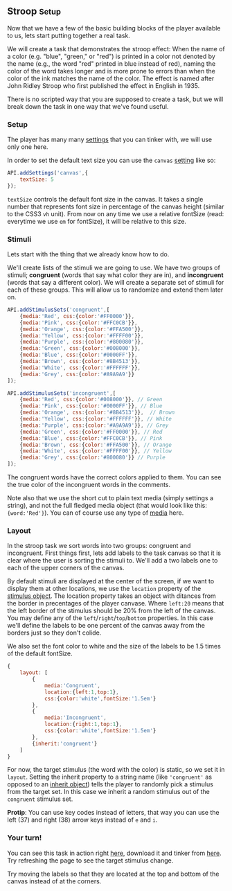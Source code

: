 ## Stroop <small>Setup</small>

Now that we have a few of the basic building blocks of the player available to us, lets start putting together a real task.

We will create a task that demonstrates the stroop effect: When the name of a color (e.g. "blue", "green," or "red") is printed in a color not denoted by the name (e.g., the word "red" printed in blue instead of red), naming the color of the word takes longer and is more prone to errors than when the color of the ink matches the name of the color. The effect is named after John Ridley Stroop who first published the effect in English in 1935.

There is no scripted way that you are supposed to create a task, but we will break down the task in one way that we've found useful.

### Setup
The player has many many [settings](./API.md#settings) that you can tinker with, we will use only one here.

In order to set the default text size you can use the `canvas` [setting](./API.md#canvas) like so:

```js
API.addSettings('canvas',{
	textSize: 5
});

```

`textSize` controls the default font size in the canvas. It takes a single number that represents font size in percentage of the canvas height (similar to the CSS3 `vh` unit). From now on any time we use a relative fontSize (read: everytime we use `em` for fontSize), it will be relative to this size.

### Stimuli
Lets start with the thing that we already know how to do.

We'll create lists of the stimuli we are going to use. We have two groups of stimuli; **congruent** (words that say what color they are in), and **incongruent** (words that say a different color). We will create a separate set of stimuli for each of these groups. This will allow us to randomize and extend them later on.

```js
API.addStimulusSets('congruent',[
	{media:'Red', css:{color:'#FF0000'}},
	{media:'Pink', css:{color:'#FFC0CB'}},
	{media:'Orange', css:{color:'#FFA500'}},
	{media:'Yellow', css:{color:'#FFFF00'}},
	{media:'Purple', css:{color:'#800080'}},
	{media:'Green', css:{color:'#008000'}},
	{media:'Blue', css:{color:'#0000FF'}},
	{media:'Brown', css:{color:'#8B4513'}},
	{media:'White', css:{color:'#FFFFFF'}},
	{media:'Grey', css:{color:'#A9A9A9'}}
]);

API.addStimulusSets('incongruent',[
	{media:'Red', css:{color:'#008000'}}, // Green
	{media:'Pink', css:{color:'#0000FF'}}, // Blue
	{media:'Orange', css:{color:'#8B4513'}},  // Brown
	{media:'Yellow', css:{color:'#FFFFFF'}}, // White
	{media:'Purple', css:{color:'#A9A9A9'}}, // Grey
	{media:'Green', css:{color:'#FF0000'}}, // Red
	{media:'Blue', css:{color:'#FFC0CB'}}, // Pink
	{media:'Brown', css:{color:'#FFA500'}}, // Orange
	{media:'White', css:{color:'#FFFF00'}}, // Yellow
	{media:'Grey', css:{color:'#800080'}} // Purple
]);
```

The congruent words have the correct colors applied to them. You can see the true color of the incongruent words in the comments.

Note also that we use the short cut to plain text media (simply settings a string), and not the full fledged media object (that would look like this: `{word:'Red'}`). You can of course use any type of [media](./API.md#media) here.

### Layout
In the stroop task we sort words into two groups: congruent and incongruent. First things first, lets add labels to the task canvas so that it is clear where the user is sorting the stimuli to. We'll add a two labels one to each of the upper corners of the canvas.

By default stimuli are displayed at the center of the screen, if we want to display them at other locations, we use the `location` property of the [stimulus object](./API.md#stimuli). The location property takes an object with ditances from the border in precentages of the player canvase. Where `left:20` means that the left border of the stimulus should be 20% from the left of the canvas. You may define any of the `left`/`right`/`top`/`bottom` properties. In this case we'll define the labels to be one percent of the canvas away from the borders just so they don't colide.

We also set the font color to white and the size of the labels to be 1.5 times of the default fontSize.

```js
{
	layout: [
		{
			media:'Congruent',
			location:{left:1,top:1},
			css:{color:'white',fontSize:'1.5em'}
		},
		{
			media:'Incongruent',
			location:{right:1,top:1},
			css:{color:'white',fontSize:'1.5em'}
		},
		{inherit:'congruent'}
	]
}
```

For now, the target stimulus (the word with the color) is static, so we set it in `layout`. Setting the inherit property to a string name (like `'congruent'` as opposed to an [inherit object](./API.md#inheriting)) tells the player to randomly pick a stimulus from the target set. In this case we inherit a random stimulus out of the `congruent` stimulus set.

**Protip**: You can use key codes instead of letters, that way you can use the left (37) and right (38) arrow keys instead of `e` and `i`.

### Your turn!
You can see this task in action right [here](#{player}../resources/tutorials/js/stroop-setup.js), download it and tinker from [here](../../resources/tutorials/js/stroop-setup.js). Try refreshing the page to see the target stimulus change.

Try moving the labels so that they are located at the top and bottom of the canvas instead of at the corners.